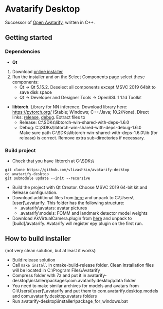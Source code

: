 # Avatarify Desktop

Successor of [Open Avatarify](https://github.com/alievk/avatarify), written in C++.


## Getting started
<!--
### Notes
* **VS compiler**. Precompiled libtorch libraries are built with VS compiler. Libtorch sources compile without errors with VS compiler, but mingw causes errors. It seems reasonable to buy a license for VS compiler than make libtorch support for mingw.

* **AKVitrualCamera**. We use my fork of [AKVitrualCamera](https://github.com/vlivashkin/akvirtualcamera) to support vcam. It has GNUv3 license, can we use it? In the fork, I've added CMake support for Windows (you'll need to add MacOS support). You also need to rename all stuff there (e.g. service name) to avoid collision with Webcamoid.
-->

### Dependencies
* **Qt**
1. Download [online installer](https://www.qt.io/download-open-source?hsCtaTracking=9f6a2170-a938-42df-a8e2-a9f0b1d6cdce%7C6cb0de4f-9bb5-4778-ab02-bfb62735f3e5)
1. Run the installer and on the Select Components page select these components:
    * Qt -> Qt 5.15.2. Deselect all components except MSVC 2019 64bit to save disk space
    * Qt -> Developer and Designer Tools -> OpenSSL 1.1.1d Toolkit

* **libtorch**. Library for NN inference. Download library here: https://pytorch.org/ (Stable; Windows; C++/Java; 10.2/None). Direct links: [release](https://download.pytorch.org/libtorch/cu102/libtorch-win-shared-with-deps-1.6.0.zip), [debug](https://download.pytorch.org/libtorch/cu102/libtorch-win-shared-with-deps-debug-1.6.0.zip). Extract files to
    * Release: C:\\SDKs\\libtorch-win-shared-with-deps-1.6.0
    * Debug: C:\\SDKs\\libtorch-win-shared-with-deps-debug-1.6.0  
 Make sure path C:\\SDKs\\libtorch-win-shared-with-deps-1.6.0\lib (for release) is correct. Remove extra sub-directories if necessary.  

<!--
* **libyuv**. Library for fast frame format conversion, e.g. YUYV -> RGB. [Official manual](https://chromium.googlesource.com/libyuv/libyuv/+/HEAD/docs/getting_started.md).
  
* **dlib**. Library for fast face tracking (needed by kalman crop). [Link](https://github.com/davisking/dlib/releases/tag/v19.21).

* **eigen3**. Library for fast matrix computations (needed by kalman crop). [Link](http://eigen.tuxfamily.org/index.php?title=Main_Page).

* **OpenSSL**. StackOverflow answer:
	```
	On Windows if you install Qt via online installer, you can select OpenSSL Toolkit as an optional component.
	This should provide you with the version definitely compatible with your Qt.
	If you haven't checked it during installation, you can rerun C:\Qt\MaintenanceTool.exe and select Add or remove components.
	OpenSSL Toolkit is located under the Developer and Designer Tools section, it is the last entry.
	However, there's a note in the sidebar:
	Qt installer doesn't set up OpenSSL environment. User needs to define the path and environment variables.
	So once installed, you should add the directory with the DLLs to the PATH environment variable or place the needed DLLs near the .exe file (copy them to the debug and release directories of your project).
	The directory is located at C:\Qt\Tools\OpenSSL\Win_x64\bin (or Win_x86 if you need 32-bit version). The DLLs are named libssl-1_1-x64.dll and libcrypto-1_1-x64.dll in my case.
	But this wasn't enough to deploy it to another machine, after copying it all I got the same error again.
	The reason came out to be that OpenSSL DLLs depend on another MSVC runtime version than the Qt app itself, and these errors go unreported.
	Open these DLLs in Dependency Walker to find out what's missing. In my case it was MSVCR100.dll, so I had to install MSVC 2010 Redistributable x64 (x86 is here).
	```
-->

### Build project
* Check that you have libtorch at C:\\SDKs\\
```
git clone https://github.com/vlivashkin/avatarify-desktop
cd avatarify-desktop
git submodule update --init --recursive
```
* Build the project with Qt Creator. Choose MSVC 2019 64-bit kit and Release configuration.
* Download additional files from [here](https://avatarify-desktop.s3.amazonaws.com/.avatarify.zip) and unpack to C:\\Users\\[user]\\.avatarify. This folder has the following structure:
  * .avatarify\avatars: avatar pictures
  * .avatarify\models: FOMM and landmark detector model weights
* Download AkVirtualCamera.plugin from [here](https://avatarify-desktop.s3.amazonaws.com/AkVirtualCamera.plugin.zip) and unpack to [build]/avatarify. Avatarify will register еру plugin on the first run.

## How to build installer
(not very clean solution, but at least it works)

* Build release solution
* Call `make install` in cmake-build-release folder. Clean installation files will be located in C:\\Program Files\\Avatarify
* Compress folder with 7z and put it in avatarify-desktop\\installer\\packages\\com.avatarify.desktop\\data folder
* You need to make similar archives for models and avatars from C:\\Users\\[user]\\.avatarify and put them to com.avatarify.desktop.models and com.avatarify.desktop.avatars folders
* Run avatarify-desktop\\installer\\package_for_windows.bat
